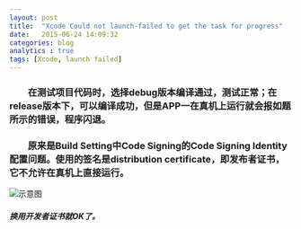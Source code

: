 ```yaml
---
layout: post
title:  "Xcode Could not launch-failed to get the task for progress"
date:   2015-06-24 14:09:32
categories: blog
analytics : true
tags: [Xcode, launch failed]
---
```


### 　　在测试项目代码时，选择debug版本编译通过，测试正常；在release版本下，可以编译成功，但是APP一在真机上运行就会报如题所示的错误，程序闪退。


### 　　原来是Build Setting中Code Signing的Code Signing Identity配置问题。使用的签名是distribution certificate，即发布者证书，它不允许在真机上直接运行。


![示意图](http://ww1.sinaimg.cn/large/0069kYsZjw1etf8cztv0qj30ic05hgm9.jpg)


#### ***换用开发者证书就OK了。***
